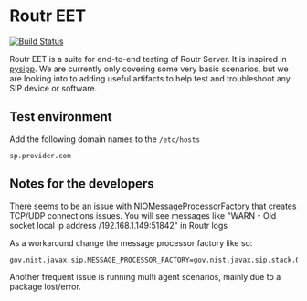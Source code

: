 # Routr EET

[![Build Status](https://github.com/fonoster/routr-eet/workflows/eet/badge.svg)](https://github.com/fonoster/routr/actions?workflow=build)

Routr EET is a suite for end-to-end testing of Routr Server. It is inspired in [pysipp](https://github.com/SIPp/pysipp).
We are currently only covering some very basic scenarios, but we are looking into to adding useful artifacts
to help test and troubleshoot any SIP device or software.

## Test environment

Add the following domain names to the `/etc/hosts`

`sp.provider.com`

## Notes for the developers

There seems to be an issue with NIOMessageProcessorFactory that creates TCP/UDP connections issues.
You will see messages like "WARN - Old socket local ip address /192.168.1.149:51842" in Routr logs

As a workaround change the message processor factory like so:

```
gov.nist.javax.sip.MESSAGE_PROCESSOR_FACTORY=gov.nist.javax.sip.stack.OIOMessageProcessorFactory
```

Another frequent issue is running multi agent scenarios, mainly due to a package lost/error.
